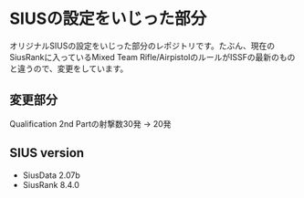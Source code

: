 # SIUSの設定をいじった部分

オリジナルSIUSの設定をいじった部分のレポジトリです。たぶん、現在のSiusRankに入っているMixed Team Rifle/AirpistolのルールがISSFの最新のものと違うので、変更をしています。

## 変更部分

Qualification 2nd Partの射撃数30発 -> 20発

## SIUS version

* SiusData 2.07b
* SiusRank 8.4.0
